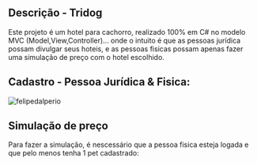 <h2> Descrição - Tridog</h2>
<p>Este projeto é um hotel para cachorro, realizado 100% em C# no modelo MVC (Model,View,Controller)... onde o intuito é que as 
pessoas jurídica possam divulgar seus hoteis, e as pessoas fisicas possam apenas fazer uma simulação de preço com o hotel escolhido.</p>

<h2>Cadastro - Pessoa Jurídica & Fisica:</h2>

![felipedalperio](https://user-images.githubusercontent.com/45234913/126654160-85b8f426-5ca1-4828-acb4-f072062d0e3d.gif)

<h2> Simulação de preço </h2>
Para fazer a simulação, é nescessário que a pessoa fisica esteja logada e que pelo menos tenha 1 pet cadastrado:


